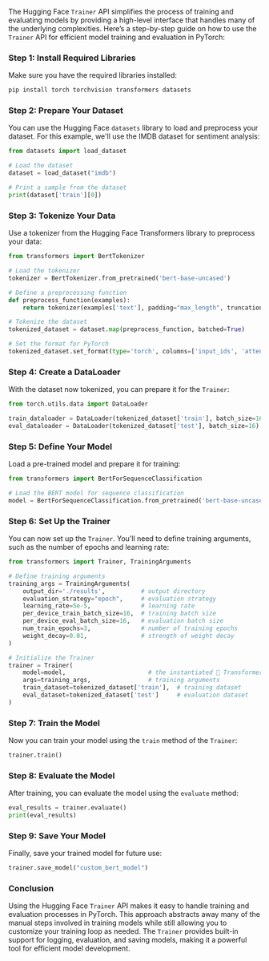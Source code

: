 The Hugging Face `Trainer` API simplifies the process of training and evaluating models by providing a high-level interface that handles many of the underlying complexities. Here’s a step-by-step guide on how to use the `Trainer` API for efficient model training and evaluation in PyTorch:

### Step 1: Install Required Libraries

Make sure you have the required libraries installed:

```bash
pip install torch torchvision transformers datasets
```

### Step 2: Prepare Your Dataset

You can use the Hugging Face `datasets` library to load and preprocess your dataset. For this example, we'll use the IMDB dataset for sentiment analysis:

```python
from datasets import load_dataset

# Load the dataset
dataset = load_dataset("imdb")

# Print a sample from the dataset
print(dataset['train'][0])
```

### Step 3: Tokenize Your Data

Use a tokenizer from the Hugging Face Transformers library to preprocess your data:

```python
from transformers import BertTokenizer

# Load the tokenizer
tokenizer = BertTokenizer.from_pretrained('bert-base-uncased')

# Define a preprocessing function
def preprocess_function(examples):
    return tokenizer(examples['text'], padding="max_length", truncation=True)

# Tokenize the dataset
tokenized_dataset = dataset.map(preprocess_function, batched=True)

# Set the format for PyTorch
tokenized_dataset.set_format(type='torch', columns=['input_ids', 'attention_mask', 'label'])
```

### Step 4: Create a DataLoader

With the dataset now tokenized, you can prepare it for the `Trainer`:

```python
from torch.utils.data import DataLoader

train_dataloader = DataLoader(tokenized_dataset['train'], batch_size=16)
eval_dataloader = DataLoader(tokenized_dataset['test'], batch_size=16)
```

### Step 5: Define Your Model

Load a pre-trained model and prepare it for training:

```python
from transformers import BertForSequenceClassification

# Load the BERT model for sequence classification
model = BertForSequenceClassification.from_pretrained('bert-base-uncased', num_labels=2)
```

### Step 6: Set Up the Trainer

You can now set up the `Trainer`. You'll need to define training arguments, such as the number of epochs and learning rate:

```python
from transformers import Trainer, TrainingArguments

# Define training arguments
training_args = TrainingArguments(
    output_dir='./results',          # output directory
    evaluation_strategy="epoch",     # evaluation strategy
    learning_rate=5e-5,              # learning rate
    per_device_train_batch_size=16,  # training batch size
    per_device_eval_batch_size=16,   # evaluation batch size
    num_train_epochs=3,              # number of training epochs
    weight_decay=0.01,               # strength of weight decay
)

# Initialize the Trainer
trainer = Trainer(
    model=model,                       # the instantiated 🤗 Transformers model to be trained
    args=training_args,                # training arguments
    train_dataset=tokenized_dataset['train'],  # training dataset
    eval_dataset=tokenized_dataset['test']     # evaluation dataset
)
```

### Step 7: Train the Model

Now you can train your model using the `train` method of the `Trainer`:

```python
trainer.train()
```

### Step 8: Evaluate the Model

After training, you can evaluate the model using the `evaluate` method:

```python
eval_results = trainer.evaluate()
print(eval_results)
```

### Step 9: Save Your Model

Finally, save your trained model for future use:

```python
trainer.save_model("custom_bert_model")
```

### Conclusion

Using the Hugging Face `Trainer` API makes it easy to handle training and evaluation processes in PyTorch. This approach abstracts away many of the manual steps involved in training models while still allowing you to customize your training loop as needed. The `Trainer` provides built-in support for logging, evaluation, and saving models, making it a powerful tool for efficient model development.